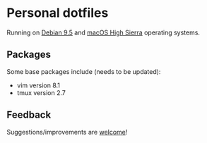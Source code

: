# Personal dotfiles

Running on [Debian 9.5](https://www.debian.org/) and [macOS High Sierra](https://en.wikipedia.org/wiki/MacOS_High_Sierra) operating systems.

## Packages

Some base packages include (needs to be updated):
* vim version 8.1
* tmux version 2.7

## Feedback

Suggestions/improvements are [welcome](https://github.com/karakays/dotfiles/issues)!
